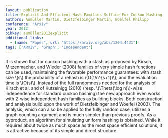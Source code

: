 ```yaml
---
layout: publication
title: Explicit And Efficient Hash Families Suffice For Cuckoo Hashing With A Stash
authors: Aumüller Martin, Dietzfelbinger Martin, Woelfel Philipp
conference: "Arxiv"
year: 2012
bibkey: aumüller2012explicit
additional_links:
  - {name: "Paper", url: "https://arxiv.org/abs/1204.4431"}
tags: ['ARXIV', 'Graph', 'Independent']
---
```

<p>It is shown that for cuckoo hashing with a stash as proposed by
Kirsch, Mitzenmacher, and Wieder (2008) families of very simple hash
functions can be used, maintaining the favorable performance guarantees:
with stash size <span class="math inline">\(s\)</span> the probability
of a rehash is <span class="math inline">\(O(1/n^{s+1})\)</span>, and
the evaluation time is <span class="math inline">\(O(s)\)</span>.
Instead of the full randomness needed for the analysis of Kirsch et
al. and of Kutzelnigg (2010) (resp. <span
class="math inline">\(\Theta(\log n)\)</span>-wise independence for
standard cuckoo hashing) the new approach even works with 2-wise
independent hash families as building blocks. Both construction and
analysis build upon the work of Dietzfelbinger and Woelfel (2003). The
analysis, which can also be applied to the fully random case, utilizes a
graph counting argument and is much simpler than previous proofs. As a
byproduct, an algorithm for simulating uniform hashing is obtained.
While it requires about twice as much space as the most space efficient
solutions, it is attractive because of its simple and direct
structure.</p>
